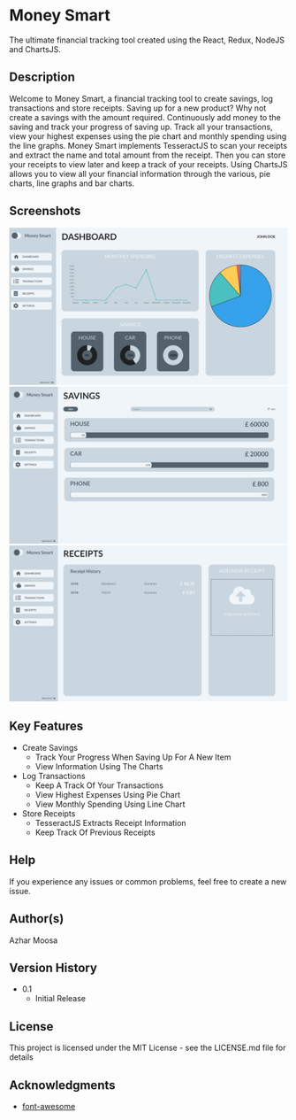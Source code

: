 # Money Smart

The ultimate financial tracking tool created using the React, Redux, NodeJS and ChartsJS.

## Description

Welcome to Money Smart, a financial tracking tool to create savings, log transactions and store receipts. Saving up for a new product? Why not create a savings with the amount required. Continuously add money to the saving and track your progress of saving up. Track all your transactions, view your highest expenses using the pie chart and monthly spending using the line graphs. Money Smart implements TesseractJS to scan your receipts and extract the name and total amount from the receipt. Then you can store your receipts to view later and keep a track of your receipts. Using ChartsJS allows you to view all your financial information through the various, pie charts, line graphs and bar charts.

## Screenshots

<img src="screenshots/Home.png" />

<img src="screenshots/Savings.png" />

<img src="screenshots/Receipts.png" />

## Key Features

- Create Savings
  - Track Your Progress When Saving Up For A New Item
  - View Information Using The Charts
- Log Transactions
  - Keep A Track Of Your Transactions
  - View Highest Expenses Using Pie Chart
  - View Monthly Spending Using Line Chart
- Store Receipts
  - TesseractJS Extracts Receipt Information
  - Keep Track Of Previous Receipts

## Help

If you experience any issues or common problems, feel free to create a new issue.

## Author(s)

Azhar Moosa

## Version History

- 0.1
  - Initial Release

## License

This project is licensed under the MIT License - see the LICENSE.md file for details

## Acknowledgments

- [font-awesome](https://fontawesome.com/)
